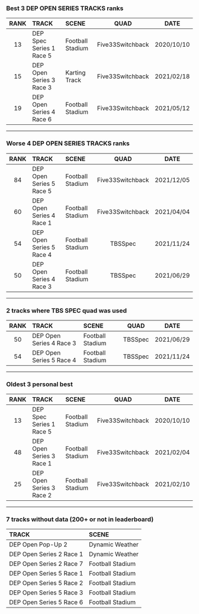 ### Best 3 DEP OPEN SERIES TRACKS ranks
|RANK|TRACK|SCENE|QUAD|DATE|
|:---:|:---|:---|:---:|:---:|
|13|DEP Spec Series 1 Race 5|Football Stadium|Five33Switchback|2020/10/10|
|15|DEP Open Series 3 Race 3|Karting Track|Five33Switchback|2021/02/18|
|19|DEP Open Series 4 Race 6|Football Stadium|Five33Switchback|2021/05/12|
---
### Worse 4 DEP OPEN SERIES TRACKS ranks
|RANK|TRACK|SCENE|QUAD|DATE|
|:---:|:---|:---|:---:|:---:|
|84|DEP Open Series 5 Race 5|Football Stadium|Five33Switchback|2021/12/05|
|60|DEP Open Series 4 Race 1|Football Stadium|Five33Switchback|2021/04/04|
|54|DEP Open Series 5 Race 4|Football Stadium|TBSSpec|2021/11/24|
|50|DEP Open Series 4 Race 3|Football Stadium|TBSSpec|2021/06/29|
---
### 2 tracks where TBS SPEC quad was used
|RANK|TRACK|SCENE|QUAD|DATE|
|:---:|:---|:---|:---:|:---:|
|50|DEP Open Series 4 Race 3|Football Stadium|TBSSpec|2021/06/29|
|54|DEP Open Series 5 Race 4|Football Stadium|TBSSpec|2021/11/24|
---
### Oldest 3 personal best
|RANK|TRACK|SCENE|QUAD|DATE|
|:---:|:---|:---|:---:|:---:|
|13|DEP Spec Series 1 Race 5|Football Stadium|Five33Switchback|2020/10/10|
|48|DEP Open Series 3 Race 1|Football Stadium|Five33Switchback|2021/02/04|
|25|DEP Open Series 3 Race 2|Football Stadium|Five33Switchback|2021/02/10|
---
### 7 tracks without data (200+ or not in leaderboard)
|TRACK|SCENE|
|:---|:---|
|DEP Open Pop-Up 2|Dynamic Weather|
|DEP Open Series 2 Race 1|Dynamic Weather|
|DEP Open Series 2 Race 7|Football Stadium|
|DEP Open Series 5 Race 1|Football Stadium|
|DEP Open Series 5 Race 2|Football Stadium|
|DEP Open Series 5 Race 3|Football Stadium|
|DEP Open Series 5 Race 6|Football Stadium|
